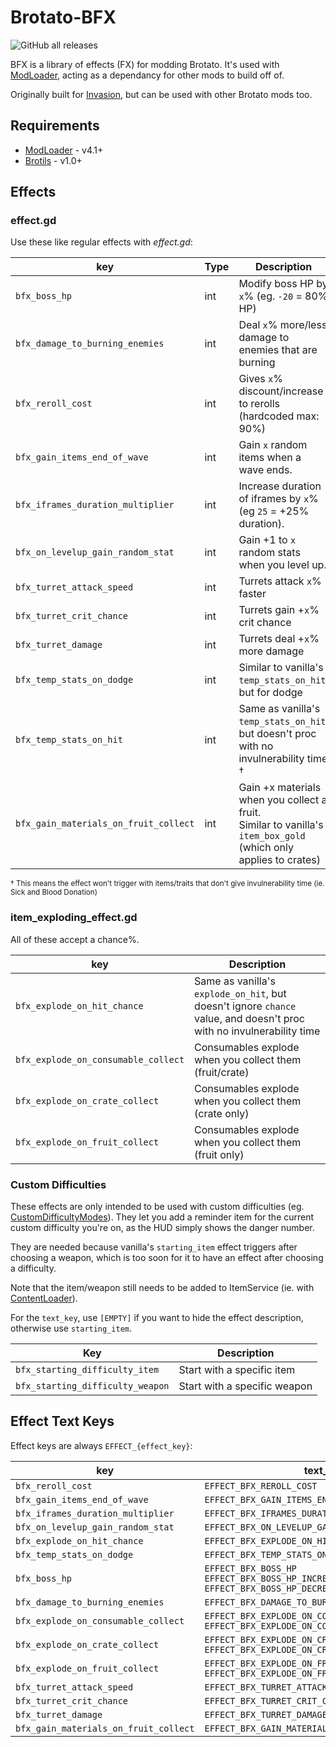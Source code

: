 # Brotato-BFX

![GitHub all releases](https://img.shields.io/github/downloads/BrotatoMods/Brotato-BFX/total)

BFX is a library of effects (FX) for modding Brotato. It's used with [ModLoader](https://github.com/BrotatoMods/Brotato-ModLoader), acting as a dependancy for other mods to build off of.

Originally built for [Invasion](https://github.com/BrotatoMods/Brotato-Invasion-Mod), but can be used with other Brotato mods too.

## Requirements

* [ModLoader](https://github.com/GodotModding/godot-mod-loader) - v4.1+
* [Brotils](https://github.com/BrotatoMods/Brotato-Brotils/) - v1.0+

## Effects

### effect.gd

Use these like regular effects with *effect.gd*:

| key   | Type | Description |
| ----- | ---- | ----------- |
| `bfx_boss_hp`                     | int | Modify boss HP by `x`% (eg. `-20` = 80% HP) |
| `bfx_damage_to_burning_enemies`   | int | Deal `x`% more/less damage to enemies that are burning |
| `bfx_reroll_cost`                 | int | Gives `x`% discount/increase to rerolls (hardcoded max: 90%) |
| `bfx_gain_items_end_of_wave`      | int | Gain `x` random items when a wave ends. |
| `bfx_iframes_duration_multiplier` | int | Increase duration of iframes by `x`% (eg `25` = +25% duration). |
| `bfx_on_levelup_gain_random_stat` | int | Gain +1 to `x` random stats when you level up. |
| `bfx_turret_attack_speed`         | int | Turrets attack `x`% faster |
| `bfx_turret_crit_chance`          | int | Turrets gain +`x`% crit chance |
| `bfx_turret_damage`               | int | Turrets deal +`x`% more damage |
| `bfx_temp_stats_on_dodge`         | int | Similar to vanilla's `temp_stats_on_hit`, but for dodge |
| `bfx_temp_stats_on_hit`           | int | Same as vanilla's `temp_stats_on_hit`, but doesn't proc with no invulnerability time † |
| `bfx_gain_materials_on_fruit_collect` | int | Gain +x materials when you collect a fruit.<br>Similar to vanilla's `item_box_gold` (which only applies to crates) |

<small>† This means the effect won't trigger with items/traits that don't give invulnerability time (ie. Sick and Blood Donation)</small>

### item_exploding_effect.gd

All of these accept a chance%.

| key   | Description |
| ----- | ----------- |
| `bfx_explode_on_hit_chance`         | Same as vanilla's `explode_on_hit`, but doesn't ignore `chance` value, and doesn't proc with no invulnerability time |
| `bfx_explode_on_consumable_collect` | Consumables explode when you collect them (fruit/crate) |
| `bfx_explode_on_crate_collect`      | Consumables explode when you collect them (crate only) |
| `bfx_explode_on_fruit_collect`      | Consumables explode when you collect them (fruit only) |

### Custom Difficulties

These effects are only intended to be used with custom difficulties (eg. [CustomDifficultyModes](https://github.com/BrotatoMods/Darkly77-CustomDifficultyModes)). They let you add a reminder item for the current custom difficulty you're on, as the HUD simply shows the danger number.

They are needed because vanilla's `starting_item` effect triggers after choosing a weapon, which is too soon for it to have an effect after choosing a difficulty.

Note that the item/weapon still needs to be added to ItemService (ie. with [ContentLoader](https://github.com/BrotatoMods/Brotato-ContentLoader)).

For the `text_key`, use `[EMPTY]` if you want to hide the effect description, otherwise use `starting_item`.

| Key | Description |
| --- | ----------- |
| `bfx_starting_difficulty_item` | Start with a specific item |
| `bfx_starting_difficulty_weapon` | Start with a specific weapon |


## Effect Text Keys

Effect keys are always `EFFECT_{effect_key}`:

| key   | text_key   |
| ----- | ---------- |
| `bfx_reroll_cost`                   | `EFFECT_BFX_REROLL_COST` |
| `bfx_gain_items_end_of_wave`        | `EFFECT_BFX_GAIN_ITEMS_END_OF_WAVE`      |
| `bfx_iframes_duration_multiplier`   | `EFFECT_BFX_IFRAMES_DURATION_MULTIPLIER` |
| `bfx_on_levelup_gain_random_stat`   | `EFFECT_BFX_ON_LEVELUP_GAIN_RANDOM_STAT` |
| `bfx_explode_on_hit_chance`         | `EFFECT_BFX_EXPLODE_ON_HIT_CHANCE` |
| `bfx_temp_stats_on_dodge`           | `EFFECT_BFX_TEMP_STATS_ON_DODGE` |
| `bfx_boss_hp`                       | `EFFECT_BFX_BOSS_HP`<br>`EFFECT_BFX_BOSS_HP_INCREASE`<br>`EFFECT_BFX_BOSS_HP_DECREASE` |
| `bfx_damage_to_burning_enemies`     | `EFFECT_BFX_DAMAGE_TO_BURNING_ENEMIES` |
| `bfx_explode_on_consumable_collect` | `EFFECT_BFX_EXPLODE_ON_CONSUMABLE_COLLECT`<br>`EFFECT_BFX_EXPLODE_ON_CONSUMABLE_COLLECT_CHANCE` |
| `bfx_explode_on_crate_collect`      | `EFFECT_BFX_EXPLODE_ON_CRATE_COLLECT`<br>`EFFECT_BFX_EXPLODE_ON_CRATE_COLLECT_CHANCE` |
| `bfx_explode_on_fruit_collect`      | `EFFECT_BFX_EXPLODE_ON_FRUIT_COLLECT`<br>`EFFECT_BFX_EXPLODE_ON_FRUIT_COLLECT_CHANCE` |
| `bfx_turret_attack_speed`           | `EFFECT_BFX_TURRET_ATTACK_SPEED` |
| `bfx_turret_crit_chance`            | `EFFECT_BFX_TURRET_CRIT_CHANCE` |
| `bfx_turret_damage`                 | `EFFECT_BFX_TURRET_DAMAGE` |
| `bfx_gain_materials_on_fruit_collect` | `EFFECT_BFX_GAIN_MATERIALS_ON_FRUIT_COLLECT` |

